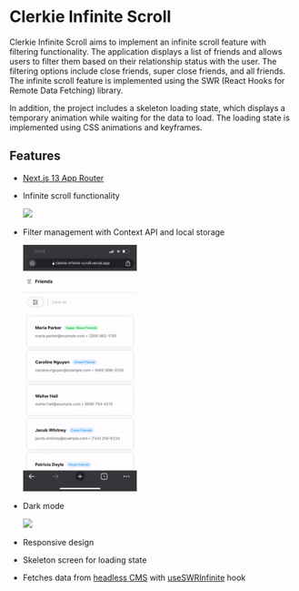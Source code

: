# Clerkie Infinite Scroll

Clerkie Infinite Scroll aims to implement an infinite scroll feature with filtering functionality. The application displays a list of friends and allows users to filter them based on their relationship status with the user. The filtering options include close friends, super close friends, and all friends. The infinite scroll feature is implemented using the SWR (React Hooks for Remote Data Fetching) library.

In addition, the project includes a skeleton loading state, which displays a temporary animation while waiting for the data to load. The loading state is implemented using CSS animations and keyframes.

## Features

- [Next.js 13 App Router](https://beta.nextjs.org/docs)

- Infinite scroll functionality

  <img src="./infinite-scroll.gif" width="200"/>

- Filter management with Context API and local storage

  <img src="./filter.gif" width="200"/>

- Dark mode

  <img src="./dark-mode.gif" width="200"/>

- Responsive design

- Skeleton screen for loading state

- Fetches data from [headless CMS](https://strapi.io/) with [useSWRInfinite](https://swr.vercel.app/docs/pagination#useswrinfinite) hook


